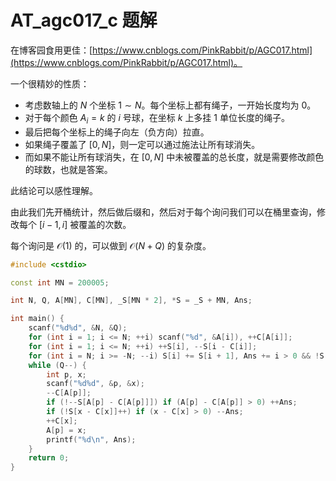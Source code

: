 # AT_agc017_c 题解

在博客园食用更佳：[https://www.cnblogs.com/PinkRabbit/p/AGC017.html](https://www.cnblogs.com/PinkRabbit/p/AGC017.html)。

一个很精妙的性质：

- 考虑数轴上的 $N$ 个坐标 $1 \sim N$。每个坐标上都有绳子，一开始长度均为 $0$。
- 对于每个颜色 $A_i = k$ 的 $i$ 号球，在坐标 $k$ 上多挂 $1$ 单位长度的绳子。
- 最后把每个坐标上的绳子向左（负方向）拉直。
- 如果绳子覆盖了 $[0, N]$，则一定可以通过施法让所有球消失。
- 而如果不能让所有球消失，在 $[0, N]$ 中未被覆盖的总长度，就是需要修改颜色的球数，也就是答案。

此结论可以感性理解。

由此我们先开桶统计，然后做后缀和，然后对于每个询问我们可以在桶里查询，修改每个 $[i - 1, i]$ 被覆盖的次数。

每个询问是 $\mathcal O (1)$ 的，可以做到 $\mathcal O (N + Q)$ 的复杂度。

```cpp
#include <cstdio>

const int MN = 200005;

int N, Q, A[MN], C[MN], _S[MN * 2], *S = _S + MN, Ans;

int main() {
	scanf("%d%d", &N, &Q);
	for (int i = 1; i <= N; ++i) scanf("%d", &A[i]), ++C[A[i]];
	for (int i = 1; i <= N; ++i) ++S[i], --S[i - C[i]];
	for (int i = N; i >= -N; --i) S[i] += S[i + 1], Ans += i > 0 && !S[i];
	while (Q--) {
		int p, x;
		scanf("%d%d", &p, &x);
		--C[A[p]];
		if (!--S[A[p] - C[A[p]]]) if (A[p] - C[A[p]] > 0) ++Ans;
		if (!S[x - C[x]]++) if (x - C[x] > 0) --Ans;
		++C[x];
		A[p] = x;
		printf("%d\n", Ans);
	}
	return 0;
}
```